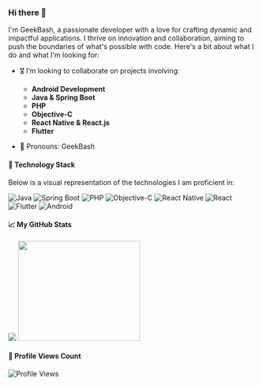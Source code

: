 
### Hi there 👋

I'm GeekBash, a passionate developer with a love for crafting dynamic and impactful applications. I thrive on innovation and collaboration, aiming to push the boundaries of what's possible with code. Here's a bit about what I do and what I'm looking for:

- 🎖️ I’m looking to collaborate on projects involving:
  - **Android Development**
  - **Java & Spring Boot**
  - **PHP**
  - **Objective-C**
  - **React Native & React.js**
  - **Flutter**
  
- 🫡 Pronouns: GeekBash

#### 🚀 Technology Stack

Below is a visual representation of the technologies I am proficient in:

![Java](https://img.shields.io/badge/java-%23ED8B00.svg?style=for-the-badge&logo=java&logoColor=white)
![Spring Boot](https://img.shields.io/badge/Spring_Boot-%236DB33F.svg?style=for-the-badge&logo=spring-boot&logoColor=white)
![PHP](https://img.shields.io/badge/php-%23777BB4.svg?style=for-the-badge&logo=php&logoColor=white)
![Objective-C](https://img.shields.io/badge/Objective--C-%23000000.svg?style=for-the-badge&logo=apple&logoColor=white)
![React Native](https://img.shields.io/badge/React_Native-%2361DAFB.svg?style=for-the-badge&logo=react&logoColor=white)
![React](https://img.shields.io/badge/React-%2320232a.svg?style=for-the-badge&logo=react&logoColor=%2361DAFB)
![Flutter](https://img.shields.io/badge/Flutter-%2302569B.svg?style=for-the-badge&logo=flutter&logoColor=white)
![Android](https://img.shields.io/badge/Android-%233DDC84.svg?style=for-the-badge&logo=android&logoColor=white)

#### 📈 My GitHub Stats

<img src="https://github-readme-stats.vercel.app/api?username=ranushka-lakmal&show_icons=true&title_color=ffffff&icon_color=bb2acf&text_color=daf7dc&bg_color=151515">
<img height="202px" width="247px" src="https://github-readme-stats.vercel.app/api/top-langs/?username=ranushka-lakmal&text_color=FFFFFF&bg_color=000000&title_color=7fff00&langs_count=15&layout=compact&border_color=FFFFF"/>

#### 👀 Profile Views Count

![Profile Views](https://komarev.com/ghpvc/?username=ranushka-lakmal&style=flat-square&color=blueviolet&label=PROFILE+VIEWS)


